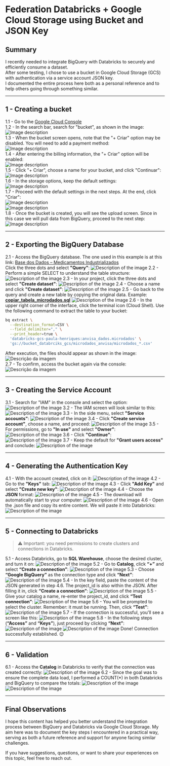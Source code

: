# Federation Databricks + Google Cloud Storage using Bucket and JSON Key

## Summary

I recently needed to integrate BigQuery with Databricks to securely and efficiently consume a dataset.  
After some testing, I chose to use a bucket in Google Cloud Storage (GCS) with authentication via a service account JSON key.  
I documented the entire process here both as a personal reference and to help others going through something similar.

---

## 1 - Creating a bucket

1.1 - Go to the [Google Cloud Console](https://console.cloud.google.com/?hl=pt-br)  
1.2 - In the search bar, search for "bucket", as shown in the image:  
![Image description](imagens/img1.png)  
1.3 - When the bucket screen opens, note that the "+ Criar" option may be disabled. You will need to add a payment method:  
![Image description](imagens/img2.png)  
1.4 - After entering the billing information, the "+ Criar" option will be enabled:  
![Image description](imagens/img3.png)  
1.5 - Click "+ Criar", choose a name for your bucket, and click "Continuar":  
![Image description](imagens/img4.png)  
1.6 - In the storage options, keep the default settings:  
![Image description](imagens/img5.png)  
1.7 - Proceed with the default settings in the next steps. At the end, click "Criar":  
![Image description](imagens/img6.png)  
![Image description](imagens/img7.png)  
1.8 - Once the bucket is created, you will see the upload screen. Since in this case we will pull data from BigQuery, proceed to the next step:  
![Image description](imagens/img8.png)

---

## 2 - Exporting the BigQuery Database

2.1 - Access the BigQuery database. The one used in this example is at this link: [Base dos Dados – Medicamentos Industrializados](https://basedosdados.org/dataset/bd52ab08-9980-4831-a88c-a1ac5226ef27?table=26d8e34b-731c-4852-a838-f3f6409a07f6)  
Click the three dots and select **"Query"**:
![Description of the image](imagens/img9.png)
2.2 - Perform a simple SELECT to understand the table structure:
![Description of the image](imagens/img10.png)
2.3 - In your project, click the three dots and select **"Create dataset"**:
![Description of the image](imagens/img12.png)
2.4 - Choose a name and click **"Create dataset"**:
![Description of the image](imagens/img13.png)
2.5 - Go back to the query and create a new table by copying the original data. Example:
[**copiar_tabela_microdados.sql**](copy_microdata_table.sql)
![Description of the image](imagens/img14.png)
2.6 - In the upper right corner of the interface, click the terminal icon (Cloud Shell). Use the following command to extract the table to your bucket:

```bash
bq extract \
  --destination_format=CSV \
  --field_delimiter="," \
  --print_header=true \
  'databricks-gcs-paula-henriques:anvisa_dados.microdados' \
  'gs://bucket_databrciks_gcs/microdados_anvisa/microdados_*.csv'
```

After execution, the files should appear as shown in the image:
![Descrição da imagem](imagens/img15.png)  
2.7 - To confirm, access the bucket again via the console:
![Descrição da imagem](imagens/img16.png)

---

## 3 - Creating the Service Account

3.1 - Search for "IAM" in the console and select the option:
![Description of the image](imagens/img21.png)
3.2 - The IAM screen will look similar to this:
![Description of the image](imagens/img22.png)
3.3 - In the side menu, select **"Service accounts"**:
![Description of the image](imagens/img23.png)
3.4 - Click **"Create service account"**, choose a name, and proceed:
![Description of the image](imagens/img24.png)
3.5 - For permissions, go to **"In use"** and select **"Owner"**:
![Description of the image](imagens/img25.png)
3.6 - Click **"Continue"**:
![Description of the image](imagens/img26.png)
3.7 - Keep the default for **"Grant users access"** and conclude:
![Description of the image](imagens/img27.png)

---

## 4 - Generating the Authentication Key

4.1 - With the account created, click on it:
![Description of the image](imagens/img28.png)
4.2 - Go to the **"Keys"** tab:
![Description of the image](imagens/img29.png)
4.3 - Click **"Add Key"** and select **"Create new key"**:
![Description of the image](imagens/img31.png)
4.4 - Choose the **JSON** format:
![Description of the image](imagens/img32.png)
4.5 - The download will automatically start to your computer:
![Description of the image](imagens/img33.png)
4.6 - Open the .json file and copy its entire content. We will paste it into Databricks:
![Description of the image](imagens/img34.png)

---
## 5 - Connecting to Databricks

> ⚠️ Important: you need permissions to create clusters and connections in Databricks.

5.1 - Access Databricks, go to **SQL Warehouse**, choose the desired cluster, and turn it on:
![Description of the image](imagens/img17.png)
5.2 - Go to **Catalog**, click **“+”** and select **“Create a connection”**:
![Description of the image](imagens/img19.png)
5.3 - Choose **“Google BigQuery”** as the connection type and click **“Next”**:
![Description of the image](imagens/img20.png)
5.4 - In the key field, paste the content of the JSON generated in step 4.6.
The project_id is also within the JSON. After filling it in, click **“Create a connection”**:
![Description of the image](imagens/img35.png)
5.5 - Give your catalog a name, re-enter the project_id, and click **“Test connection”**:
![Description of the image](imagens/img36.png)
5.6 - You will be prompted to select the cluster. Remember: it must be running. Then, click **“Test”**:
![Description of the image](imagens/img37.png)
5.7 - If the connection is successful, you'll see a screen like this:
![Description of the image](imagens/img38.png)
5.8 - In the following steps (**“Access”** and **“Keys”**), just proceed by clicking **“Next”**:
![Description of the image](imagens/img39.png)
![Description of the image](imagens/img40.png)
Done! Connection successfully established. 😉

---
## 6 - Validation

6.1 - Access the **Catalog** in Databricks to verify that the connection was created correctly:
![Description of the image](imagens/img41.png)
6.2 - Since the goal was to ensure the complete data load, I performed a COUNT(*) in both Databricks and BigQuery to compare the totals:
![Description of the image](imagens/img42.png)
![Description of the image](imagens/img43.png)

---

## Final Observations

I hope this content has helped you better understand the integration process between BigQuery and Databricks via Google Cloud Storage.
My aim here was to document the key steps I encountered in a practical way, serving as both a future reference and support for anyone facing similar challenges.

If you have suggestions, questions, or want to share your experiences on this topic, feel free to reach out.
